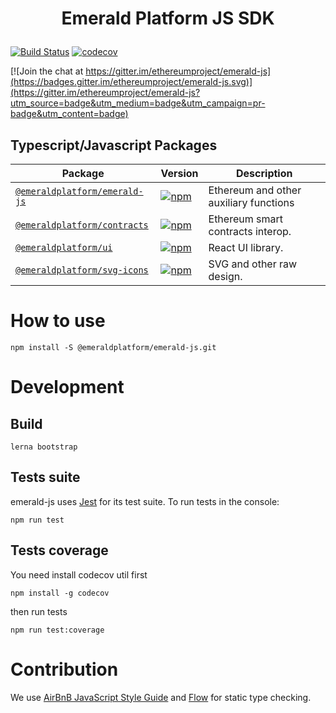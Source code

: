 <h1 align="center">
    <p align="center">Emerald Platform JS SDK</p>
</h1>

[![Build Status](https://travis-ci.org/ETCDEVTeam/emerald-js.svg?branch=master)](https://travis-ci.org/ETCDEVTeam/emerald-js)
[![codecov](https://codecov.io/gh/ETCDEVTeam/emerald-js/branch/master/graph/badge.svg)](https://codecov.io/gh/ETCDEVTeam/emerald-js)



[![Join the chat at https://gitter.im/ethereumproject/emerald-js](https://badges.gitter.im/ethereumproject/emerald-js.svg)](https://gitter.im/ethereumproject/emerald-js?utm_source=badge&utm_medium=badge&utm_campaign=pr-badge&utm_content=badge)



## Typescript/Javascript Packages


| Package                                                  | Version                                                                                                                 | Description                                                                                       |
| -------------------------------------------------------- | ----------------------------------------------------------------------------------------------------------------------- | ------------------------------------------------------------------------------------------------- |
| [`@emeraldplatform/emerald-js`](/packages/emerald-js)                               | [![npm](https://img.shields.io/npm/v/@emeraldplatform/emerald-js.svg)](https://www.npmjs.com/package/@emeraldplatform/emerald-js)                                   | Ethereum and other auxiliary functions |
| [`@emeraldplatform/contracts`](/packages/contracts) | [![npm](https://img.shields.io/npm/v/@emeraldplatform/contracts.svg)](https://www.npmjs.com/package/@emeraldplatform/contracts) | Ethereum smart contracts interop.    |
| [`@emeraldplatform/ui`](/packages/ui) | [![npm](https://img.shields.io/npm/v/@emeraldplatform/ui.svg)](https://www.npmjs.com/package/@emeraldplatform/ui) | React UI library.    |
| [`@emeraldplatform/svg-icons`](/packages/svg-icons) | [![npm](https://img.shields.io/npm/v/@emeraldplatform/svg-icons.svg)](https://www.npmjs.com/package/@emeraldplatform/svg-icons) | SVG and other raw design.    |

# How to use

```
npm install -S @emeraldplatform/emerald-js.git

```

# Development

## Build

```
lerna bootstrap
```

## Tests suite
emerald-js uses [Jest](http://facebook.github.io/jest/) for its test suite. To run tests in the console:

```
npm run test
```

## Tests coverage

You need install codecov util first

```
npm install -g codecov
```

then run tests

```
npm run test:coverage
```

# Contribution

We use [AirBnB JavaScript Style Guide](https://github.com/airbnb/javascript) and [Flow](https://flow.org/) for static type checking.